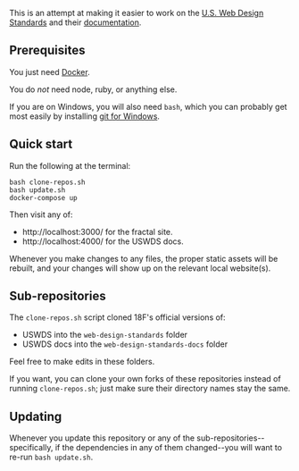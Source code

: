 This is an attempt at making it easier to work on the
[U.S. Web Design Standards][] and their [documentation][].

## Prerequisites

You just need [Docker][].

You do *not* need node, ruby, or anything else.

If you are on Windows, you will also need `bash`, which you can probably
get most easily by installing [git for Windows][].

## Quick start

Run the following at the terminal:

```
bash clone-repos.sh
bash update.sh
docker-compose up
```

Then visit any of:

  * http://localhost:3000/ for the fractal site.
  * http://localhost:4000/ for the USWDS docs.

Whenever you make changes to any files, the proper static assets
will be rebuilt, and your changes will show up on the relevant local
website(s).

## Sub-repositories

The `clone-repos.sh` script cloned 18F's official versions of:

  * USWDS into the `web-design-standards` folder
  * USWDS docs into the `web-design-standards-docs` folder

Feel free to make edits in these folders.

If you want, you can clone your own forks of these repositories
instead of running `clone-repos.sh`; just make sure their directory
names stay the same.

## Updating

Whenever you update this repository or any of the
sub-repositories--specifically, if the dependencies in any of them
changed--you will want to re-run `bash update.sh`.

[Docker]: https://www.docker.com/community-edition
[git for Windows]: https://git-for-windows.github.io/
[U.S. Web Design Standards]: https://github.com/18F/web-design-standards
[documentation]: https://github.com/18F/web-design-standards-docs
